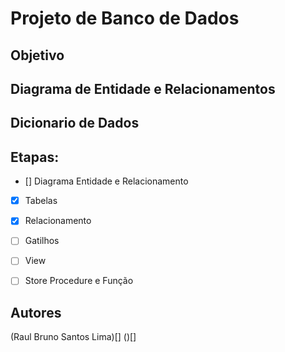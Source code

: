 # Projeto de Banco de Dados

## Objetivo

## Diagrama de Entidade e Relacionamentos

## 

## Dicionario de Dados

## Etapas:
- [] Diagrama Entidade e Relacionamento
- [x] Tabelas
- [x] Relacionamento
- [ ] Gatilhos
- [ ] View
- [ ] Store Procedure e Função


## Autores
(Raul Bruno Santos Lima)[]
()[]